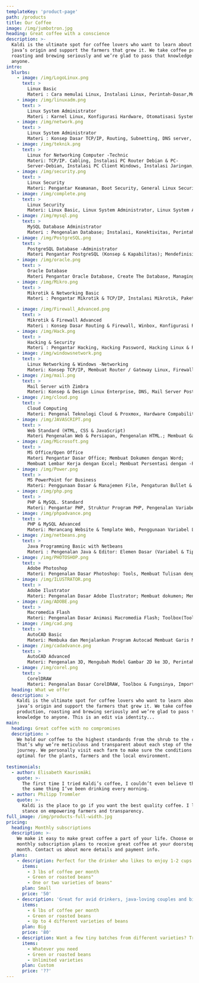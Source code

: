 ```yaml
---
templateKey: 'product-page'
path: /products
title: Our Coffee
image: /img/jumbotron.jpg
heading: Great coffee with a conscience
description: >-
  Kaldi is the ultimate spot for coffee lovers who want to learn about their
  java’s origin and support the farmers that grew it. We take coffee production,
  roasting and brewing seriously and we’re glad to pass that knowledge to
  anyone.
intro:
  blurbs:
    - image: /img/LogoLinux.png
      text: >
        Linux Basic
        Materi : Cara memulai Linux, Instalasi Linux, Perintah-Dasar,Monitoring Jaringan, Pembuatan Direktori & Manajeman File, Teks Editor, Alur Direktori, Pemanfaatan Perintah bantuan, Teknik Berkomunikasi dengan Pengguna Lainnya, X-Window ( Bekerja di Lingkungan Dekstop & File Manager Linux.)
    - image: /img/linuxadm.png
      text: >
        Linux System Administrator 
        Materi : Karnel Linux, Konfigurasi Hardware, Otomatisasi System-(Penjadwalan), File System, Menangani Masalah - dengan Linux, System File dan Printer (NFS, Printer & Samba), Instalasi Server - Linux, Penggunaan Bantuan bagi Administrator, Managemen User & Group, Paket Managemen ( Instalasi, Uninstall, Upgrade )
    - image: /img/network.png
      text: >
        Linux System Administrator
        Materi : Konsep Dasar TCP/IP, Routing, Subnetting, DNS server, Mall Server, Web Server, NFS, FTP Server, Proxy & Firewalling, Teknik Koneksi ke Internet.
    - image: /img/teknik.png
      text: >
        Linux for Networking Computer -Technic
        Materi: TCP/IP. Cabling, Instalasi PC Router Debian & PC-
        Server-Debian, Instalasi PC Client Windows, Instalasi Jaringan, Konfigurasi-Wireless Access Point, Konfigurasi PC Router, Konfigurasi Firewall, Setup DNS Server, Setup HTTP Server, Setup Mail Server & Webmail Server, Setup FTP Server, Proxy Server & NTP, Trouble-Shooting Networking.
    - image: /img/security.png
      text: >
        Linux Security
        Materi: Pengantar Keamanan, Boot Security, General Linux Security, Cryptography, Root Jail, Server Security, VPN, Firewall, IDS.
    - image: /img/complete.png
      text: >
        Linux Security
        Materi: Linux Basic, Linux System Administrator, Linux System Administrator & Networking.
    - image: /img/mysql.png
      text: >
        MySQL Database Administrator        
        Materi : Pengenalan Database; Instalasi, Konektivitas, Perintah dasar-Database, Management Table, Perintah SQL.; Operator, View & Rule; Index, Transaksi, Fungsi.
    - image: /img/PostgreSQL.png
      text: >
        PostgreSQL Database -Administrator 
        Materi Pengantar PostgreSQL (Konsep & Kapabilitas); Mendefinisikan Tabel & Relasi (Create, Constraint & Serial); Menambah & Mengubah data (Insert, Update, Delete & Transction); Query (Select, Self Join, Cross join, Inner Join, Outer Join & Subquery); Pemrograman User Defined Function dengan PL/PostgreSQL; Administrasi Database PostgreSQL; Merancang Database.
    - image: /img/oracle.png
      text: >
        Oracle Database 
        Materi Pengantar Oracle Database, Create The Database, Managing Tablespaces & Datafiles; Create New Table; Bigfile Tablespace To Extend & To Decrease The Size of Tablespace, Making, Renaming & Dropping Tablespaces, Procedure for Tablespaces, Managing Redo Logfiles, Control Files & The Undo Tablespaces; SQL. Loader, Export & Import, Data Pump Utility, Flash Back Features: Log Miner, Backup & Recovery.
    - image: /img/Mikro.png
      text: >
        Mikrotik & Networking Basic
        Materi : Pengantar Mikrotik & TCP/IP, Instalasi Mikrotik, Paket Instalasi Mikrotik, Dasar - dasar Perintah Mikrotik, Konfigurasi Mikrotik, Studi Kasus.

    - image: /img/Firewall_Advanced.png
      text: >
        Mikrotik & Firewall Advanced
        Materi : Konsep Dasar Routing & Firewall, Winbox, Konfigurasi Router, Firewall, Studi Kasus.
    - image: /img/Hack.png
      text: >
        Hacking & Security
        Materi : Pengantar Hacking, Hacking Password, Hacking Linux & Remote Login, Exploits, Password Folder & Hacking Modem, Teknik SQL Injection, Hacking Windows & Defice Website, Teknik Security.
    - image: /img/windowsnetwork.png
      text: >
        Linux Networking & Windows -Networking
        Materi: Konsep TCP/IP, Membuat Router / Gateway Linux, Firewall Linux, DHCP, Proxy, DNS, FTP, Web Server Linux, PDC Windows Server & Backup Linux, Instalasi Client Windows, Teknik Backup.
    - image: /img/mail.png
      text: >
        Mail Server with Zimbra
        Materi: Konsep & Design Linux Enterprise, DNS, Mail Server Postfix, Imap, POP3, Instalasi, Konfigurasi, Trouble Shooting & Testing Zimbra.
    - image: /img/cloud.png
      text: >
        Cloud Computing
        Materi: Pengenal Teknologi Cloud & Proxmox, Hardware Compability, Implementasi VM with KVM, Implementasi VM with OpenVZ, Instalasi FreeNAS for NFS & ISCSI Storage, Konfigurasi NFS & ISCSI, Koneksi, Proxmox Cluster & High Availability Server with DRBD, Backup & Restore.
    - image: /img/JAVASCRIPT.png
      text: >
        Web Standard (HTML, CSS & JavaScript)
        Materi Pengenalan Web & Persiapan, Pengenalan HTML.; Membuat Gambar, Membuat Link; Heading; List; Memahami Tag Div; Form; Tabel; Studi Kasus 1-(Konversi Desaign ke HTML); Semantik; CSS; Box-Model; Typography; CSS-Image; Floating; Positioning; Pseudo-Class; Studi Kasus 2 (Pemberian Style/CSS); Studi Kasus 3-(Slicing); JavaScript.
    - image: /img/Microsoft.png
      text: >
        MS Office/Open Office 
        Materi Pengantar Dasar Office; Membuat Dokumen dengan Word;
        Membuat Lembar Kerja dengan Excel; Membuat Persentasi dengan -PowerPoint; Latihan & Contoh Kasus.
    - image: /img/Power.png
      text: >
        MS PowerPoint for Business
        Materi: Penggunaan Dasar & Manajemen File, Pengaturan Bullet & Numbering, Catatan & Komentar, Insert Image, Video, Audio, Table, Multimedia, Link, Persentasi & Internet, Pengaturan Persentasi, dll.
    - image: /img/php.png
      text: >
        PHP & MySQL. Standard
        Materi: Pengantar PHP, Struktur Program PHP, Pengenalan Variabel Tipe Data & Konstanta, Submit Form (HTTP POST/GET); Penggunaan Operator Aritmatika & Variabel Array, Struktur Kendali IF... ELSE SWITCH: Pernyataan Pengulangan FOR, WHILE & FOREACH, Pernyataan Require & Include, Penanganan Error, Data Lanjutan & Fungsi String, Pembuatan & Penggunaan Fungsi; Pengenalan Database MySQL, Pembuatan Database & Table, Pengenalan Perintah-Perintah SQL, Koneksi PHP-ke MySQL, Submit Form ke Database, Menampilkan Data dari Database, Input & Output File, Penggunaan SESSION, Upload-Aplikasi PHP ke Server.
    - image: /img/phpadvance.png
      text: >
        PHP & MySQL Advanced
        Materi: Merancang Website & Template Web, Penggunaan Variabel Lokal & Global, Pengenalan Fungsi & Parameternya By Referencs & By Value, Pengenalan Konsep-OOP, Membuat Class & Object, Penggunaan Static Member Class & Fitur Inheritance, Penanganan Error, Penggunaan Library DBPEAR; Database Transaction, Penggunaan Library HTML. Quickform, Paging Data, Rancangan Database & Pembuatan ERD; Studi Kasus, Penggunaan MySQL Store Procedure & Trigger, Pengenalan Teknologi AJAX.
    - image: /img/netbeans.png
      text: >
        Java Programming Basic with Netbeans
        Materi : Pengenalan Java & Editor: Elemen Dasar (Variabel & Tipe Data), Коnsер OOP, Operator, Fungsi, Kondisi IF, Kondisi Switch-Case: Perulangan Array, Latihan, Studi Kasus.
    - image: /img/PHOTOSHOP.png
      text: >
        Adobe Photoshop
        Materi: Pengenalan Dasar Photoshop: Tools, Membuat Tulisan dengan-Menggunakan Efek-efek Tertentu; Memasukkan Gambar/Objek: Copy,-Cut Paste; Mengedit Gambar yang sudah ada; Seleksi: Pewarnaan; Transformasi; Cropping; Duplikasi; Efek Fotografi; Efek Ketajaman &-Smudge; Slice Tool; Menghapus; Penggunaan Efek; Save; Latihan.
    - image: /img/ILUSTRATOR.png
      text: >
        Adobe Ilustrator
        Materi: Pengenalan Dasar Adobe Ilustrator; Membuat dokumen; Menggambar-& Menyeleksi Objek; Bekerja dengan Pen Tool & Objek; Mengenal Layer -Illustrator; Bekerja dengan Warna & Teks; Mentransformasi & Memodifikasi -Objek; Membuat Gradient & Pattern; Menggunakan Efek - efek Ilustrator; Bekerja dengan Grafik; Bekerja dengan Simbol; Live Paint; Trace & Mencetak; Latihan.
    - image: /img/ADOBE.png
      text: >
        Macromedia Flash
        Materi: Pengenalan Dasar Animasi Macromedia Flash; Toolbox(Tools, -View, Colors, Options); Stage; Timeline; ActionScript; Halaman Kerja; Membuat Animasi Tweening; Variable & Tipe Data; Operator; Membuat Animasi Teks; Menambahkan Sound & Video; Publishing.
    - image: /img/cad.png
      text: >
        AutoCAD Basic
        Materi: Membuka dan Menjalankan Program Autocad Membuat Garis Miring dengan Kuadran Kartesian Fillet dan Trim Circle dan Tan, Array, Offset, Layer, Copy, Move, Mirror, Rotate, Block, Mline, Explode, Extend, Hatch, Latihan.
    - image: /img/cadadvance.png
      text: >
        AutoCAD Advanced
        Materi: Pengenalan 3D, Mengubah Model Gambar 2D ke 3D, Perintah & Modifikasi Gambar 3D, Solid & Surface, Gambar Perspective, Kombinasi Objek 2D & 3D, Rendeing, Aplikasi Ucs & Viewpoint, Latihan.
    - image: /img/corel.png
      text: >
        CorelDRAW
        Materi: Pengenalan Dasar CorelDRAW, Toolbox & Fungsinya, Import & Export, Copy Object, Layout Halaman, Teknik Transparasi Gambar, Teknik Penggabungan & Shaping, Memotong Gambar, Fungsi Ruler & Guide Lines, Membuat Half Tone, Membuat Kancing, Membuat Logo, Membuat Kartun, Desain Baju Puzzle Gambar, Kalender; Spanduk, Brosur, Latihan.
  heading: What we offer
  description: >
    Kaldi is the ultimate spot for coffee lovers who want to learn about their
    java’s origin and support the farmers that grew it. We take coffee
    production, roasting and brewing seriously and we’re glad to pass that
    knowledge to anyone. This is an edit via identity...
main:
  heading: Great coffee with no compromises
  description: >
    We hold our coffee to the highest standards from the shrub to the cup.
    That’s why we’re meticulous and transparent about each step of the coffee’s
    journey. We personally visit each farm to make sure the conditions are
    optimal for the plants, farmers and the local environment.
 
testimonials:
  - author: Elisabeth Kaurismäki
    quote: >-
      The first time I tried Kaldi’s coffee, I couldn’t even believe that was
      the same thing I’ve been drinking every morning.
  - author: Philipp Trommler
    quote: >-
      Kaldi is the place to go if you want the best quality coffee. I love their
      stance on empowering farmers and transparency.
full_image: /img/products-full-width.jpg
pricing:
  heading: Monthly subscriptions
  description: >-
    We make it easy to make great coffee a part of your life. Choose one of our
    monthly subscription plans to receive great coffee at your doorstep each
    month. Contact us about more details and payment info.
  plans:
    - description: Perfect for the drinker who likes to enjoy 1-2 cups per day.
      items:
        - 3 lbs of coffee per month
        - Green or roasted beans"
        - One or two varieties of beans"
      plan: Small
      price: '50'
    - description: 'Great for avid drinkers, java-loving couples and bigger crowds'
      items:
        - 6 lbs of coffee per month
        - Green or roasted beans
        - Up to 4 different varieties of beans
      plan: Big
      price: '80'
    - description: Want a few tiny batches from different varieties? Try our custom plan
      items:
        - Whatever you need
        - Green or roasted beans
        - Unlimited varieties
      plan: Custom
      price: '??'
---
```

